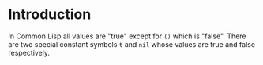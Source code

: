 # Introduction

In Common Lisp all values are "true" except for `()` which is "false". There are two special constant symbols `t` and `nil` whose values are true and false respectively.
